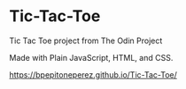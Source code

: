 # Tic-Tac-Toe
Tic Tac Toe project from The Odin Project

Made with Plain JavaScript, HTML, and CSS.

https://bpepitoneperez.github.io/Tic-Tac-Toe/
